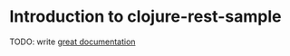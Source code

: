 # Introduction to clojure-rest-sample

TODO: write [great documentation](http://jacobian.org/writing/great-documentation/what-to-write/)
